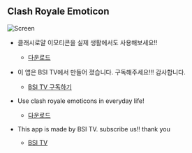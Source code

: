 ## Clash Royale Emoticon

![Screen](https://bsitv.github.io/Clash-Royale-Emoticon/preview.png)

* 클래시로얄 이모티콘을 실제 생활에서도 사용해보세요!!
  * [다운로드](https://bsitv.github.io/Clash-Royale-Emoticon/emoticon.apk)
* 이 앱은 BSI TV에서 만들어 졌습니다. 구독해주세요!!! 감사합니다.
  * [BSI TV 구독하기](https://www.youtube.com/channel/UCOLzKrg9PnyYlVmjSXGlMcg?sub_confirmation=1 )
  
* Use clash royale emoticons in everyday life!
  * [다운로드](https://bsitv.github.io/Clash-Royale-Emoticon/emoticon.apk)
* This app is made by BSI TV. subscribe us!! thank you
  * [BSI TV](https://www.youtube.com/channel/UCOLzKrg9PnyYlVmjSXGlMcg?sub_confirmation=1 )
